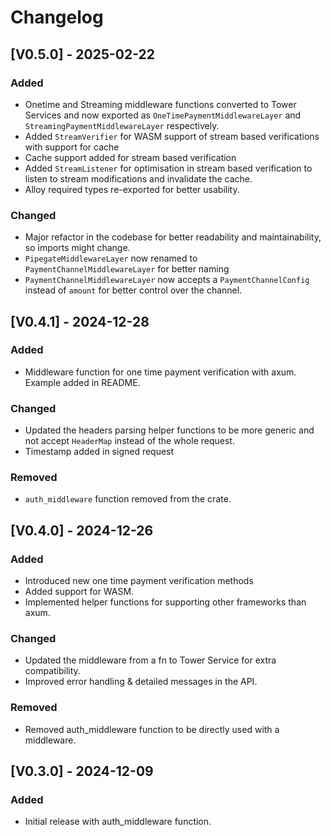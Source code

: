 # Changelog

## [V0.5.0] - 2025-02-22

### Added

- Onetime and Streaming middleware functions converted to Tower Services and now exported as `OneTimePaymentMiddlewareLayer` and `StreamingPaymentMiddlewareLayer` respectively.
- Added `StreamVerifier` for WASM support of stream based verifications with support for cache
- Cache support added for stream based verification
- Added `StreamListener` for optimisation in stream based verification to listen to stream modifications and invalidate the cache.
- Alloy required types re-exported for better usability.

### Changed

- Major refactor in the codebase for better readability and maintainability, so imports might change.
- `PipegateMiddlewareLayer` now renamed to `PaymentChannelMiddlewareLayer` for better naming
- `PaymentChannelMiddlewareLayer` now accepts a `PaymentChannelConfig` instead of `amount` for better control over the channel.

## [V0.4.1] - 2024-12-28

### Added

- Middleware function for one time payment verification with axum. Example added in README.

### Changed

- Updated the headers parsing helper functions to be more generic and not accept `HeaderMap` instead of the whole request.
- Timestamp added in signed request

### Removed

- `auth_middleware` function removed from the crate.

## [V0.4.0] - 2024-12-26

### Added

- Introduced new one time payment verification methods
- Added support for WASM.
- Implemented helper functions for supporting other frameworks than axum.

### Changed

- Updated the middleware from a fn to Tower Service for extra compatibility.
- Improved error handling & detailed messages in the API.

### Removed

- Removed auth_middleware function to be directly used with a middleware.

## [V0.3.0] - 2024-12-09

### Added

- Initial release with auth_middleware function.
